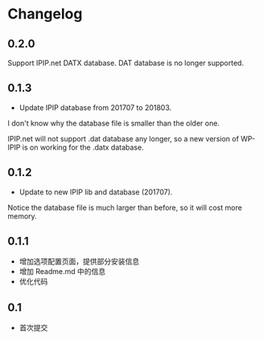 # Changelog

## 0.2.0

Support IPIP.net DATX database. DAT database is no longer supported.

## 0.1.3

- Update IPIP database from 201707 to 201803.

I don't know why the database file is smaller than the older one.

IPIP.net will not support .dat database any longer, so a new version of WP-IPIP is on working for the .datx database.

## 0.1.2

- Update to new IPIP lib and database (201707).

Notice the database file is much larger than before, so it will cost more memory.

## 0.1.1

- 增加选项配置页面，提供部分安装信息
- 增加 Readme.md 中的信息
- 优化代码

## 0.1

- 首次提交
